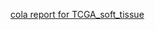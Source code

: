 [cola report for TCGA_soft_tissue](https://cola-recount2.github.io/TCGA_soft_tissue/cola_report.html)
